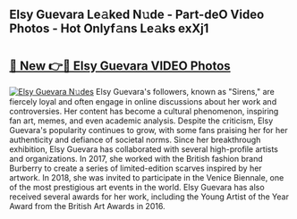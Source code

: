 ## Elsy Guevara Le𝚊ked N𝚞de - Part-deO Video Photos - Hot Onlyf𝚊ns Le𝚊ks exXj1

# <h2><a href="http://ab76573.deff.icu/?id=Elsy+Guevara">🔗 New 👉🔴 Elsy Guevara VIDEO Photos</a></h2>

[![Elsy Guevara N𝚞des](https://i.imgur.com/rIISA9y.gif)](http://ab76573.deff.icu/?id=Elsy+Guevara)
Elsy Guevara's followers, known as "Sirens," are fiercely loyal and often engage in online discussions about her work and controversies. Her content has become a cultural phenomenon, inspiring fan art, memes, and even academic analysis. Despite the criticism, Elsy Guevara's popularity continues to grow, with some fans praising her for her authenticity and defiance of societal norms. Since her breakthrough exhibition, Elsy Guevara has collaborated with several high-profile artists and organizations. In 2017, she worked with the British fashion brand Burberry to create a series of limited-edition scarves inspired by her artwork. In 2018, she was invited to participate in the Venice Biennale, one of the most prestigious art events in the world. Elsy Guevara has also received several awards for her work, including the Young Artist of the Year Award from the British Art Awards in 2016.
